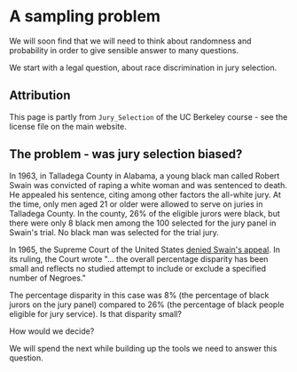 # A sampling problem

We will soon find that we will need to think about randomness and probability
in order to give sensible answer to many questions.

We start with a legal question, about race discrimination in jury selection.

## Attribution

This page is partly from `Jury_Selection` of the UC Berkeley course \- see the
license file on the main website.

## The problem - was jury selection biased?

In 1963, in Talladega County in Alabama, a young black man called Robert Swain
was convicted of raping a white woman and was sentenced to death. He appealed
his sentence, citing among other factors the all-white jury. At the time, only
men aged 21 or older were allowed to serve on juries in Talladega County. In
the county, 26% of the eligible jurors were black, but there were only 8 black
men among the 100 selected for the jury panel in Swain's trial.  No black man
was selected for the trial jury.

In 1965, the Supreme Court of the United States [denied Swain's
appeal](https://en.wikipedia.org/wiki/Swain_v._Alabama). In its ruling, the
Court wrote "... the overall percentage disparity has been small and reflects
no studied attempt to include or exclude a specified number of Negroes."

The percentage disparity in this case was 8% (the percentage of black jurors
on the jury panel) compared to 26% (the percentage of black people eligible
for jury service).  Is that disparity small?

How would we decide?

We will spend the next while building up the tools we need to answer this
question.
